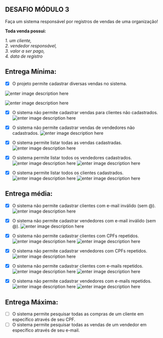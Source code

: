 ## **DESAFIO MÓDULO 3**

Faça um sistema responsável por registros de vendas de uma organização!

**Toda venda possui:**

 *1. um cliente,   
 2. vendedor responsável,  
 3.  valor a ser pago,  
 4. data de registro*

## **Entrega Mínima:**

 - [x] O projeto permite cadastrar diversas vendas no sistema.

![enter image description here](https://i.ibb.co/py4BK4N/image.png)


![enter image description here](https://i.ibb.co/DCy4VHZ/image.png)
 
 - [x] O sistema não permite cadastrar vendas para clientes não cadastrados.
 ![enter image description here](https://i.ibb.co/N95T6fb/image.png)
 
 - [x] O sistema não permite cadastrar vendas de vendedores não cadastrados.
 ![enter image description here](https://i.ibb.co/ThdGp1k/image.png)
 - [x] O sistema permite listar todas as vendas cadastradas.
 ![enter image description here](https://i.ibb.co/dmyPQy0/image.png)
 - [x] O sistema permite listar todos os vendedores cadastrados.
 ![enter image description here](https://i.ibb.co/J5rwnjb/image.png)
 ![enter image description here](https://i.ibb.co/N95YGnV/vendedores-cadastrados.jpg)
 - [x] O sistema permite listar todos os clientes cadastrados.
 ![enter image description here](https://i.ibb.co/ccnLNmP/cadastro-cliente.jpg)
 ![enter image description here](https://i.ibb.co/kG3T7Kw/lista-clientes.jpg)
 
 

## **Entrega média:**

 - [x] O sistema não permite cadastrar clientes com e-mail inválido (sem @).
 ![enter image description here](https://i.ibb.co/syqqPtJ/email-Invalido-Cliente.jpg)
 - [x] O sistema não permite cadastrar vendedores com e-mail inválido (sem @).
 ![enter image description here](https://i.ibb.co/RP90sss/email-Invalido.jpg)
 - [x] O sistema não permite cadastrar clientes com CPFs repetidos.
 ![enter image description here](https://i.ibb.co/Cm6XD8P/cpf-Cadastrado-Clientejfif.jpg)
 ![enter image description here](https://i.ibb.co/frgWwkR/image.png)
 
 - [x] O sistema não permite cadastrar vendedores com CPFs repetidos.
  ![enter image description here](https://i.ibb.co/ysCHdXR/cpf-Cadastrado.jpg)
 - [x] O sistema não permite cadastrar clientes com e-mails repetidos.
 ![enter image description here](https://i.ibb.co/fQ8DthK/lista-Cliente.jpg)
 ![enter image description here](https://i.ibb.co/kGZGmJ9/image.png)
 - [x] O sistema não permite cadastrar vendedores com e-mails repetidos.
 ![enter image description here](https://i.ibb.co/J5rwnjb/image.png)
 ![enter image description here](https://i.ibb.co/vZX63TG/image.png)

## **Entrega Máxima:**

 - [ ] O sistema permite pesquisar todas as compras de um cliente em específico
através de seu CPF.
 - [ ] O sistema permite pesquisar todas as vendas de um vendedor em específico
através de seu e-mail.
